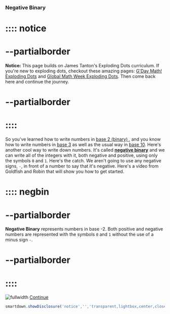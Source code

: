 ### Negative Binary 
# :::: notice
# --partialborder 
**Notice:**
This page builds on James Tanton's Exploding Dots curriculum. If you're new to exploding dots, checkout these amazing pages: [G'Day Math! Exploding Dots](http://gdaymath.com/courses/exploding-dots/) and [Global Math Week Exploding Dots](https://www.explodingdots.org).  Then come back here and continue the journey.
# --partialborder
# ::::

So you've learned how to write numbers in [base 2 (binary) ](http://gdaymath.com/lessons/explodingdots/1-2-1-leftarrow-2-machine/), and you know how to write numbers in [base 3](http://gdaymath.com/lessons/explodingdots/2-3-explaining-machines/) as well as the usual way in [base 10](http://gdaymath.com/lessons/explodingdots/1-4-1-leftarrow-10-machine/).  Here's another cool way to write down numbers.  It's called [**negative binary**](::negbin/tooltip,transparent) and we can write all of the integers with it, both negative and positive, using only the symbols `0` and `1`.  Here's the catch.  We aren't going to use any negative signs, `-`, in front of a number to say that it's negative.  Here's a video from Goldfish and Robin that will show you how to get started.

# :::: negbin
# --partialborder
**Negative Binary** represents numbers in base -2. Both positive and negative numbers are represented with the symbols `0` and `1` without the use of a minus sign `-`.
# --partialborder
# ::::

![fullwidth](https://youtu.be/ZN1iXkyuIi8)
[Continue](/pages/NegaBinary2)
```javascript /autoplay
smartdown.showDisclosure('notice','','transparent,lightbox,center,closeable,draggable,shadow,outline');

```